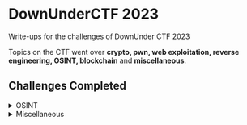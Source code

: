 # DownUnderCTF 2023

Write-ups for the challenges of DownUnder CTF 2023 

Topics on the CTF went over **crypto, pwn, web exploitation, reverse engineering, OSINT, blockchain** and **miscellaneous**.

## Challenges Completed

<details>
<summary>OSINT</summary>

| Points |    Challenges   |
|-------:|-----------------|
|     100| Excellent Vista!|
|     100| Bridget's Back  |
|     100| comeacroppa     |
|     100| faraday         |

To see write-ups, click [here](https://github.com/Reymarie260/DownUnderCTF_2023/tree/e5b767c28b5433183917c151bc22a686af7cd207/OSINT)

</details>

<details>
<summary>Miscellaneous</summary>

| Points |    Challenges   |
|-------:|-----------------|
|     100|    blinkybill   |

To see write-ups, click [here](https://github.com/Reymarie260/DownUnderCTF_2023/tree/e5b767c28b5433183917c151bc22a686af7cd207/Misc)

</details>
